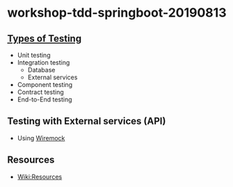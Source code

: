 # workshop-tdd-springboot-20190813

## [Types of Testing](https://martinfowler.com/articles/microservice-testing/)
* Unit testing
* Integration testing
  * Database
  * External services
* Component testing
* Contract testing
* End-to-End testing


## Testing with External services (API)
* Using [Wiremock](http://wiremock.org/)


## Resources
* [Wiki:Resources](https://github.com/up1/workshop-tdd-springboot-20190813/wiki)
